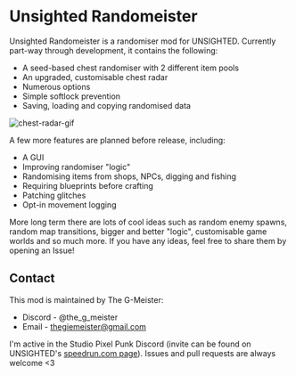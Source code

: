 # Unsighted Randomeister

Unsighted Randomeister is a randomiser mod for UNSIGHTED. Currently part-way through development, it contains the following:
* A seed-based chest randomiser with 2 different item pools
* An upgraded, customisable chest radar
* Numerous options
* Simple softlock prevention
* Saving, loading and copying randomised data

![chest-radar-gif](https://github.com/TheG-Meister/unsighted-randomeister/blob/mistress/docs/gifs/chest-radar.gif "Chest Radar")

A few more features are planned before release, including:
* A GUI
* Improving randomiser "logic"
* Randomising items from shops, NPCs, digging and fishing
* Requiring blueprints before crafting
* Patching glitches
* Opt-in movement logging

More long term there are lots of cool ideas such as random enemy spawns, random map transitions, bigger and better "logic", customisable game worlds and so much more. If you have any ideas, feel free to share them by opening an Issue!

## Contact

This mod is maintained by The G-Meister:
* Discord - @the_g_meister
* Email - [thegiemeister@gmail.com](mailto:thegiemeister@gmail.com)

I'm active in the Studio Pixel Punk Discord (invite can be found on UNSIGHTED's [speedrun.com page](https://www.speedrun.com/unsighted)). Issues and pull requests are always welcome \<3